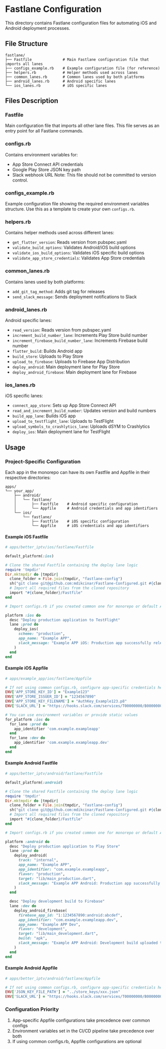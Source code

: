 # Fastlane Configuration

This directory contains Fastlane configuration files for automating iOS and Android deployment processes.

## File Structure

```
fastlane/
├── Fastfile              # Main Fastlane configuration file that imports all lanes
├── configs_example.rb    # Example configuration file (for reference)
├── helpers.rb            # Helper methods used across lanes
├── common_lanes.rb       # Common lanes used by both platforms
├── android_lanes.rb      # Android specific lanes
└── ios_lanes.rb          # iOS specific lanes
```

## Files Description

### Fastfile

Main configuration file that imports all other lane files. This file serves as an entry point for all Fastlane commands.

### configs.rb

Contains environment variables for:

- App Store Connect API credentials
- Google Play Store JSON key path
- Slack webhook URL
Note: This file should not be committed to version control.

### configs_example.rb

Example configuration file showing the required environment variables structure. Use this as a template to create your own `configs.rb`.

### helpers.rb

Contains helper methods used across different lanes:

- `get_flutter_version`: Reads version from pubspec.yaml
- `validate_build_options`: Validates Android/iOS build options
- `validate_ios_build_options`: Validates iOS specific build options
- `validate_app_store_credentials`: Validates App Store credentials

### common_lanes.rb

Contains lanes used by both platforms:

- `add_git_tag_method`: Adds git tag for releases
- `send_slack_message`: Sends deployment notifications to Slack

### android_lanes.rb

Android specific lanes:

- `read_version`: Reads version from pubspec.yaml
- `increment_build_number_lane`: Increments Play Store build number
- `increment_firebase_build_number_lane`: Increments Firebase build number
- `flutter_build`: Builds Android app
- `build_store`: Uploads to Play Store
- `upload_to_firebase`: Uploads to Firebase App Distribution
- `deploy_android`: Main deployment lane for Play Store
- `deploy_android_firebase`: Main deployment lane for Firebase

### ios_lanes.rb

iOS specific lanes:

- `connect_app_store`: Sets up App Store Connect API
- `read_and_increment_build_number`: Updates version and build numbers
- `build_app_lane`: Builds iOS app
- `upload_to_testflight_lane`: Uploads to TestFlight
- `upload_symbols_to_crashlytics_lane`: Uploads dSYM to Crashlytics
- `deploy_ios`: Main deployment lane for TestFlight

## Usage

### Project-Specific Configuration

Each app in the monorepo can have its own Fastfile and Appfile in their respective directories:

```
apps/
└── your_app/
    ├── android/
    │   └── fastlane/
    │       ├── Fastfile    # Android specific configuration
    │       └── Appfile     # Android credentials and app identifiers
    └── ios/
        └── fastlane/
            ├── Fastfile    # iOS specific configuration
            └── Appfile     # iOS credentials and app identifiers
```

#### Example iOS Fastfile

```ruby
# apps/better_iptv/ios/fastlane/Fastfile

default_platform(:ios)

# Clone the shared Fastfile containing the deploy lane logic
require 'tmpdir'
Dir.mktmpdir do |tmpdir|
  clone_folder = File.join(tmpdir, "fastlane-config")
  sh("git clone git@github.com:mdikcinar/Fastlane-Configured.git #{clone_folder}")
  # Import all required files from the cloned repository
  import "#{clone_folder}/Fastfile"
end

# Import configs.rb if you created common one for monorepo or default Appfile will be used

platform :ios do
  desc "Deploy production application to TestFlight"
  lane :prod do
    deploy_ios(
      scheme: "production",
      app_name: "Example APP",
      slack_message: "Example APP iOS: Production app successfully released!",
    )
  end
end
```

#### Example iOS Appfile

```ruby
# apps/example_app/ios/fastlane/Appfile

# If not using common configs.rb, configure app-specific credentials here
ENV['APP_STORE_KEY_ID'] = "Example123"
ENV['APP_STORE_ISSUER_ID'] = "1234567890"
ENV['APP_STORE_KEY_FILENAME'] = "AuthKey_Example123.p8"
ENV['SLACK_URL'] = "https://hooks.slack.com/services/T00000000/B00000000/XXXXXXXXXXXXXXXXXXXXXXXX"

# You can use environment variables or provide static values
for_platform :ios do
  for_lane :prod do
    app_identifier 'com.example.exampleapp'
  end
  for_lane :dev do
    app_identifier 'com.example.exampleapp.dev'
  end
end

```

#### Example Android Fastfile

```ruby
# apps/better_iptv/android/fastlane/Fastfile

default_platform(:android)

# Clone the shared Fastfile containing the deploy lane logic
require 'tmpdir'
Dir.mktmpdir do |tmpdir|
  clone_folder = File.join(tmpdir, "fastlane-config")
  sh("git clone git@github.com:mdikcinar/Fastlane-Configured.git #{clone_folder}")
  # Import all required files from the cloned repository
  import "#{clone_folder}/Fastfile"
end

# Import configs.rb if you created common one for monorepo or default Appfile will be used

platform :android do
  desc "Deploy production application to Play Store"
  lane :prod do
    deploy_android(
      track: "internal",
      app_name: "Example APP",
      app_identifier: "com.example.exampleapp",
      flavor: "production",
      target: "lib/main_production.dart",
      slack_message: "Example APP Android: Production app successfully released!"
    )
  end

  desc "Deploy development build to Firebase"
  lane :dev do
    deploy_android_firebase(
      firebase_app_id: "1:1234567890:android:abcdef",
      app_identifier: "com.example.exampleapp.dev",
      app_name: "Example APP Dev",
      flavor: "development",
      target: "lib/main_development.dart",
      build: "apk",
      slack_message: "Example APP Android: Development build uploaded to Firebase!"
    )
  end
end
```

#### Example Android Appfile

```ruby
# apps/better_iptv/android/fastlane/Appfile

# If not using common configs.rb, configure app-specific credentials here
ENV['JSON_KEY_FILE_PATH'] = "../store_keys/xxx.json"
ENV['SLACK_URL'] = "https://hooks.slack.com/services/T00000000/B00000000/XXXXXXXXXXXXXXXXXXXXXXXX"
```

### Configuration Priority

1. App-specific Appfile configurations take precedence over common configs
2. Environment variables set in the CI/CD pipeline take precedence over both
3. If using common configs.rb, Appfile configurations are optional
